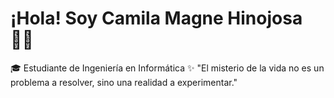 # ¡Hola! Soy Camila Magne Hinojosa 👩‍💻

🎓 Estudiante de Ingeniería en Informática 
✨ "El misterio de la vida no es un problema a resolver, sino una realidad a experimentar."
